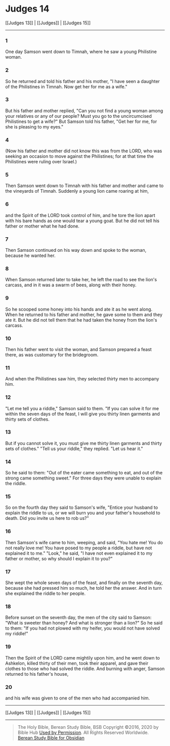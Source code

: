# Judges 14

[[Judges 13]] | [[Judges]] | [[Judges 15]]

---

### 1
One day Samson went down to Timnah, where he saw a young Philistine woman.

### 2
So he returned and told his father and his mother, "I have seen a daughter of the Philistines in Timnah. Now get her for me as a wife."

### 3
But his father and mother replied, "Can you not find a young woman among your relatives or any of our people? Must you go to the uncircumcised Philistines to get a wife?" But Samson told his father, "Get her for me, for she is pleasing to my eyes."

### 4
(Now his father and mother did not know this was from the LORD, who was seeking an occasion to move against the Philistines; for at that time the Philistines were ruling over Israel.)

### 5
Then Samson went down to Timnah with his father and mother and came to the vineyards of Timnah. Suddenly a young lion came roaring at him,

### 6
and the Spirit of the LORD took control of him, and he tore the lion apart with his bare hands as one would tear a young goat. But he did not tell his father or mother what he had done.

### 7
Then Samson continued on his way down and spoke to the woman, because he wanted her.

### 8
When Samson returned later to take her, he left the road to see the lion's carcass, and in it was a swarm of bees, along with their honey.

### 9
So he scooped some honey into his hands and ate it as he went along. When he returned to his father and mother, he gave some to them and they ate it. But he did not tell them that he had taken the honey from the lion's carcass.

### 10
Then his father went to visit the woman, and Samson prepared a feast there, as was customary for the bridegroom.

### 11
And when the Philistines saw him, they selected thirty men to accompany him.

### 12
"Let me tell you a riddle," Samson said to them. "If you can solve it for me within the seven days of the feast, I will give you thirty linen garments and thirty sets of clothes.

### 13
But if you cannot solve it, you must give me thirty linen garments and thirty sets of clothes." "Tell us your riddle," they replied. "Let us hear it."

### 14
So he said to them: "Out of the eater came something to eat, and out of the strong came something sweet." For three days they were unable to explain the riddle.

### 15
So on the fourth day they said to Samson's wife, "Entice your husband to explain the riddle to us, or we will burn you and your father's household to death. Did you invite us here to rob us?"

### 16
Then Samson's wife came to him, weeping, and said, "You hate me! You do not really love me! You have posed to my people a riddle, but have not explained it to me." "Look," he said, "I have not even explained it to my father or mother, so why should I explain it to you?"

### 17
She wept the whole seven days of the feast, and finally on the seventh day, because she had pressed him so much, he told her the answer. And in turn she explained the riddle to her people.

### 18
Before sunset on the seventh day, the men of the city said to Samson: "What is sweeter than honey? And what is stronger than a lion?" So he said to them: "If you had not plowed with my heifer, you would not have solved my riddle!"

### 19
Then the Spirit of the LORD came mightily upon him, and he went down to Ashkelon, killed thirty of their men, took their apparel, and gave their clothes to those who had solved the riddle. And burning with anger, Samson returned to his father's house,

### 20
and his wife was given to one of the men who had accompanied him.

---

[[Judges 13]] | [[Judges]] | [[Judges 15]]

---

> The Holy Bible, Berean Study Bible, BSB
> Copyright &copy;2016, 2020 by Bible Hub
> [Used by Permission](https://berean.bible/terms.htm). All Rights Reserved Worldwide.
> [Berean Study Bible for Obsidian](https://github.com/gapmiss/berean-study-bible-for-obsidian)</small>

